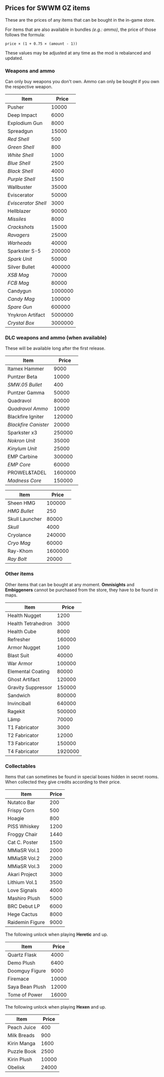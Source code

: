 ## Prices for SWWM GZ items

These are the prices of any items that can be bought in the in-game store.

For items that are also available in bundles *(e.g.: ammo)*, the price of those follows the formula:

`price × (1 + 0.75 × (amount - 1))`

These values may be adjusted at any time as the mod is rebalanced and updated.

### Weapons and ammo

Can only buy weapons you don't own. Ammo can only be bought if you own the respective weapon.

  Item                | Price
  ------------------- | -------
  Pusher              | 10000
  Deep Impact         | 6000
  Explodium Gun       | 8000
  Spreadgun           | 15000
  *Red Shell*         | 500
  *Green Shell*       | 800
  *White Shell*       | 1000
  *Blue Shell*        | 2500
  *Black Shell*       | 4000
  *Purple Shell*      | 1500
  Wallbuster          | 35000
  Eviscerator         | 50000
  *Eviscerator Shell* | 3000
  Hellblazer          | 90000
  *Missiles*          | 8000
  *Crackshots*        | 15000
  *Ravagers*          | 25000
  *Warheads*          | 40000
  Sparkster S-5       | 200000
  *Spark Unit*        | 50000
  Silver Bullet       | 400000
  *XSB Mag*           | 70000
  *FCB Mag*           | 80000
  Candygun            | 1000000
  *Candy Mag*         | 100000
  *Spare Gun*         | 600000
  Ynykron Artifact    | 5000000
  *Crystal Box*       | 3000000

### DLC weapons and ammo (when available)

These will be available long after the first release.

  Item                 | Price
  -------------------- | -------
  Itamex Hammer        | 9000
  Puntzer Beta         | 10000
  *SMW.05 Bullet*      | 400
  Puntzer Gamma        | 50000
  Quadravol            | 80000
  *Quadravol Ammo*     | 10000
  Blackfire Igniter    | 120000
  *Blackfire Canister* | 20000
  Sparkster x3         | 250000
  *Nokron Unit*        | 35000
  *Kinylum Unit*       | 25000
  EMP Carbine          | 300000
  *EMP Core*           | 60000
  PROWEL&TADEL         | 1600000
  *Madness Core*       | 150000

  Item           | Price
  -------------- | -------
  Sheen HMG      | 100000
  *HMG Bullet*   | 250
  Skull Launcher | 80000
  *Skull*        | 4000
  Cryolance      | 240000
  *Cryo Mag*     | 60000
  Ray-Khom       | 1600000
  *Ray Bolt*     | 20000

### Other items

Other items that can be bought at any moment. **Omnisights** and **Embiggeners** cannot be purchased from the store, they have to be found in maps.

  Item               | Price
  ------------------ | -------
  Health Nugget      | 1200
  Health Tetrahedron | 3000
  Health Cube        | 8000
  Refresher          | 160000
  Armor Nugget       | 1000
  Blast Suit         | 40000
  War Armor          | 100000
  Elemental Coating  | 80000
  Ghost Artifact     | 120000
  Gravity Suppressor | 150000
  Sandwich           | 800000
  Invinciball        | 640000
  Ragekit            | 500000
  Lämp               | 70000
  T1 Fabricator      | 3000
  T2 Fabricator      | 12000
  T3 Fabricator      | 150000
  T4 Fabricator      | 1920000

### Collectables

Items that can sometimes be found in special boxes hidden in secret rooms. When collected they give credits according to their price.

  Item            | Price
  --------------- | -----
  Nutatco Bar     | 200
  Frispy Corn     | 500
  Hoagie          | 800
  PISS Whiskey    | 1200
  Froggy Chair    | 1440
  Cat C. Poster   | 1500
  MMiaSR Vol.1    | 2000
  MMiaSR Vol.2    | 2000
  MMiaSR Vol.3    | 2000
  Akari Project   | 3000
  Lithium Vol.1   | 3500
  Love Signals    | 4000
  Mashiro Plush   | 5000
  BRC Debut LP    | 6000
  Hege Cactus     | 8000
  Raidemin Figure | 9000

The following unlock when playing **Heretic** and up.

  Item            | Price
  --------------- | -----
  Quartz Flask    | 4000
  Demo Plush      | 6400
  Doomguy Figure  | 9000
  Firemace        | 10000
  Saya Bean Plush | 12000
  Tome of Power   | 16000

The following unlock when playing **Hexen** and up.

  Item        | Price
  ----------- | -----
  Peach Juice | 400
  Milk Breads | 900
  Kirin Manga | 1600
  Puzzle Book | 2500
  Kirin Plush | 10000
  Obelisk     | 24000
